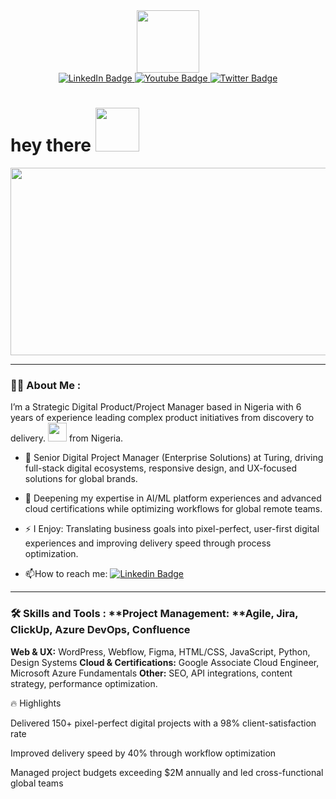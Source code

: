 <!--### Hi there 👋


**husseinalamutu/husseinalamutu** is a ✨ _special_ ✨ repository because its `README.md` (this file) appears on your GitHub profile.

Here are some ideas to get you started:

- 🔭 I’m currently working on ...
- 🌱 I’m currently learning ...
- 👯 I’m looking to collaborate on ...
- 🤔 I’m looking for help with ...
- 💬 Ask me about ...
- 📫 How to reach me: ...
- 😄 Pronouns: ...
- ⚡ Fun fact: ...
-->

<div id="header" align="center">
  <img src="https://media.giphy.com/media/M9gbBd9nbDrOTu1Mqx/giphy.gif" width="100"/>
  <div id="badges">
  <a href="https://www.linkedin.com/in/hussein-alamutu">
    <img src="https://img.shields.io/badge/LinkedIn-blue?style=for-the-badge&logo=linkedin&logoColor=white" alt="LinkedIn Badge"/>
  </a>
  <a href="your-youtube-URL">
    <img src="https://img.shields.io/badge/YouTube-red?style=for-the-badge&logo=youtube&logoColor=white" alt="Youtube Badge"/>
  </a>
  <a href="https://www.twitter.com/husseinalamz">
    <img src="https://img.shields.io/badge/Twitter-blue?style=for-the-badge&logo=twitter&logoColor=white" alt="Twitter Badge"/>
  </a>
  </div>
  <img src="https://komarev.com/ghpvc/?username=husseinalamutu&style=flat-square&color=blue" alt=""/>
</div>
<h1>
  hey there
  <img src="https://media.giphy.com/media/hvRJCLFzcasrR4ia7z/giphy.gif" width="70"/>
</h1>
<div align="center">
  <img src="https://media.giphy.com/media/lOgu1OnjYF2GHBfRU4/giphy.gif" width="600" height="300"/>
</div>

---

### :man_technologist: About Me :
I’m a Strategic Digital Product/Project Manager based in Nigeria with 6 years of experience leading complex product initiatives from discovery to delivery. <img src="https://media.giphy.com/media/WUlplcMpOCEmTGBtBW/giphy.gif" width="30"> from Nigeria.
- :telescope: Senior Digital Project Manager (Enterprise Solutions) at Turing, driving full-stack digital ecosystems, responsive design, and UX-focused solutions for global brands.

- :seedling: Deepening my expertise in AI/ML platform experiences and advanced cloud certifications while optimizing workflows for global remote teams.

- :zap: I Enjoy: Translating business goals into pixel-perfect, user-first digital experiences and improving delivery speed through process optimization.

- :mailbox:How to reach me: [![Linkedin Badge](https://img.shields.io/badge/-linkedin-blue?style=flat&logo=Linkedin&logoColor=white)](https://www.linkedin.com/in/hussein-alamutu)
---

### :hammer_and_wrench: Skills and Tools : **Project Management: **Agile, Jira, ClickUp, Azure DevOps, Confluence
**Web & UX:** WordPress, Webflow, Figma, HTML/CSS, JavaScript, Python, Design Systems
**Cloud & Certifications:** Google Associate Cloud Engineer, Microsoft Azure Fundamentals
**Other:** SEO, API integrations, content strategy, performance optimization.

🔥 Highlights

Delivered 150+ pixel-perfect digital projects with a 98% client-satisfaction rate

Improved delivery speed by 40% through workflow optimization

Managed project budgets exceeding $2M annually and led cross-functional global teams

